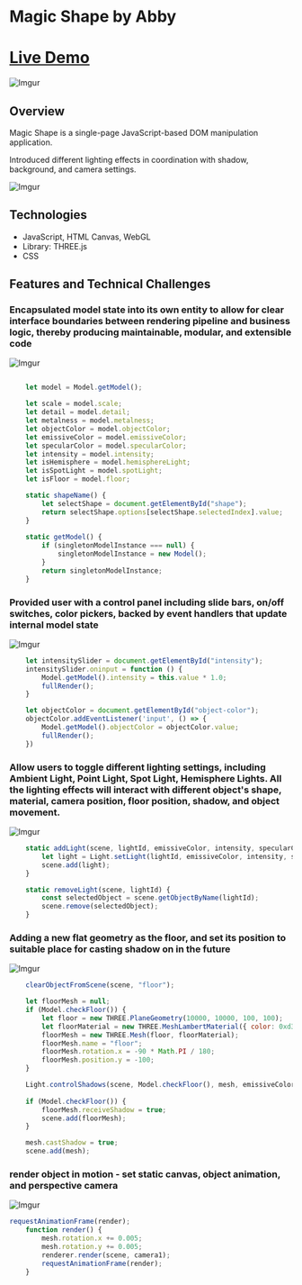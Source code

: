 # Magic Shape by Abby
# [Live Demo](https://abbytunes.github.io/magic-shape/)

![Imgur](https://i.imgur.com/B0b7NXc.png)

## Overview

Magic Shape is a single-page JavaScript-based DOM manipulation application.

Introduced different lighting effects in coordination with shadow, background, and camera settings.

![Imgur](https://i.imgur.com/LShpNOG.png)

## Technologies
 * JavaScript, HTML Canvas, WebGL
 * Library: THREE.js
 * CSS

## Features and Technical Challenges

### Encapsulated model state into its own entity to allow for clear interface boundaries between rendering pipeline and business logic, thereby producing maintainable, modular, and extensible code

![Imgur](https://i.imgur.com/aS1jOsA.png)

```javascript 

	let model = Model.getModel();

	let scale = model.scale;
	let detail = model.detail;
	let metalness = model.metalness;
	let objectColor = model.objectColor;
	let emissiveColor = model.emissiveColor;
	let specularColor = model.specularColor;
	let intensity = model.intensity;
	let isHemisphere = model.hemisphereLight;
    let isSpotLight = model.spotLight;
	let isFloor = model.floor;
```

```javascript 
	static shapeName() {
		let selectShape = document.getElementById("shape");
		return selectShape.options[selectShape.selectedIndex].value;
	}
	
	static getModel() {
		if (singletonModelInstance === null) {
			singletonModelInstance = new Model();
		}
		return singletonModelInstance;
	}
```

### Provided user with a control panel including slide bars, on/off switches, color pickers, backed by event handlers that update internal model state

![Imgur](https://i.imgur.com/yM1AFZn.png)

```javascript 
	let intensitySlider = document.getElementById("intensity");
	intensitySlider.oninput = function () {
		Model.getModel().intensity = this.value * 1.0;
		fullRender();
	}

	let objectColor = document.getElementById("object-color");
	objectColor.addEventListener('input', () => {
		Model.getModel().objectColor = objectColor.value;
		fullRender();
	})

```

### Allow users to toggle different lighting settings, including Ambient Light, Point Light, Spot Light, Hemisphere Lights. All the lighting effects will interact with different object's shape, material, camera position, floor position, shadow, and object movement.

![Imgur](https://i.imgur.com/ad4yP2U.png)

```javascript 
	static addLight(scene, lightId, emissiveColor, intensity, specularColor) {
		let light = Light.setLight(lightId, emissiveColor, intensity, specularColor);
		scene.add(light);
	}

	static removeLight(scene, lightId) {
		const selectedObject = scene.getObjectByName(lightId);
		scene.remove(selectedObject);
	}
```

### Adding a new flat geometry as the floor, and set its position to suitable place for casting shadow on in the future

![Imgur](https://i.imgur.com/GGkrj0W.png)

```javascript 
	clearObjectFromScene(scene, "floor");

	let floorMesh = null;
	if (Model.checkFloor()) {
		let floor = new THREE.PlaneGeometry(10000, 10000, 100, 100);
		let floorMaterial = new THREE.MeshLambertMaterial({ color: 0xd3d3d3 });
		floorMesh = new THREE.Mesh(floor, floorMaterial);
		floorMesh.name = "floor";
		floorMesh.rotation.x = -90 * Math.PI / 180;
		floorMesh.position.y = -100;
	}

	Light.controlShadows(scene, Model.checkFloor(), mesh, emissiveColor, intensity);
	
	if (Model.checkFloor()) {
		floorMesh.receiveShadow = true;
		scene.add(floorMesh);
	}

	mesh.castShadow = true;
	scene.add(mesh);
```

### render object in motion - set static canvas, object animation, and perspective camera

![Imgur](https://i.imgur.com/17SV1LC.png)

```javascript 
requestAnimationFrame(render); 
	function render() {
		mesh.rotation.x += 0.005;
		mesh.rotation.y += 0.005;
		renderer.render(scene, camera1);
		requestAnimationFrame(render);
	}

```